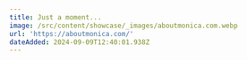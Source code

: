 ```yaml
---
title: Just a moment...
image: /src/content/showcase/_images/aboutmonica.com.webp
url: 'https://aboutmonica.com/'
dateAdded: 2024-09-09T12:40:01.938Z
---
```


